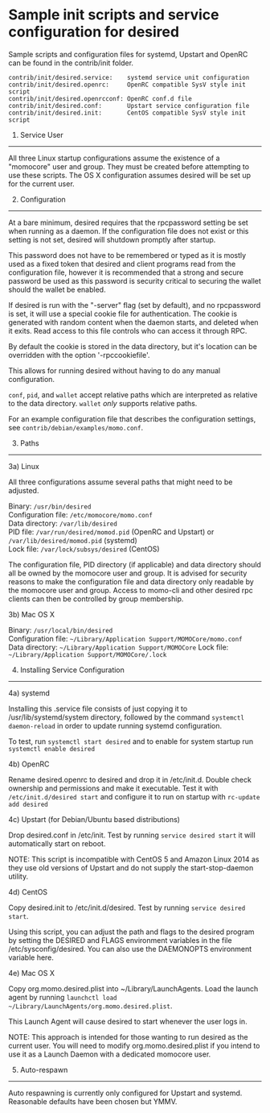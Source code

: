 Sample init scripts and service configuration for desired
==========================================================

Sample scripts and configuration files for systemd, Upstart and OpenRC
can be found in the contrib/init folder.

    contrib/init/desired.service:    systemd service unit configuration
    contrib/init/desired.openrc:     OpenRC compatible SysV style init script
    contrib/init/desired.openrcconf: OpenRC conf.d file
    contrib/init/desired.conf:       Upstart service configuration file
    contrib/init/desired.init:       CentOS compatible SysV style init script

1. Service User
---------------------------------

All three Linux startup configurations assume the existence of a "momocore" user
and group.  They must be created before attempting to use these scripts.
The OS X configuration assumes desired will be set up for the current user.

2. Configuration
---------------------------------

At a bare minimum, desired requires that the rpcpassword setting be set
when running as a daemon.  If the configuration file does not exist or this
setting is not set, desired will shutdown promptly after startup.

This password does not have to be remembered or typed as it is mostly used
as a fixed token that desired and client programs read from the configuration
file, however it is recommended that a strong and secure password be used
as this password is security critical to securing the wallet should the
wallet be enabled.

If desired is run with the "-server" flag (set by default), and no rpcpassword is set,
it will use a special cookie file for authentication. The cookie is generated with random
content when the daemon starts, and deleted when it exits. Read access to this file
controls who can access it through RPC.

By default the cookie is stored in the data directory, but it's location can be overridden
with the option '-rpccookiefile'.

This allows for running desired without having to do any manual configuration.

`conf`, `pid`, and `wallet` accept relative paths which are interpreted as
relative to the data directory. `wallet` *only* supports relative paths.

For an example configuration file that describes the configuration settings,
see `contrib/debian/examples/momo.conf`.

3. Paths
---------------------------------

3a) Linux

All three configurations assume several paths that might need to be adjusted.

Binary:              `/usr/bin/desired`  
Configuration file:  `/etc/momocore/momo.conf`  
Data directory:      `/var/lib/desired`  
PID file:            `/var/run/desired/momod.pid` (OpenRC and Upstart) or `/var/lib/desired/momod.pid` (systemd)  
Lock file:           `/var/lock/subsys/desired` (CentOS)  

The configuration file, PID directory (if applicable) and data directory
should all be owned by the momocore user and group.  It is advised for security
reasons to make the configuration file and data directory only readable by the
momocore user and group.  Access to momo-cli and other desired rpc clients
can then be controlled by group membership.

3b) Mac OS X

Binary:              `/usr/local/bin/desired`  
Configuration file:  `~/Library/Application Support/MOMOCore/momo.conf`  
Data directory:      `~/Library/Application Support/MOMOCore`
Lock file:           `~/Library/Application Support/MOMOCore/.lock`

4. Installing Service Configuration
-----------------------------------

4a) systemd

Installing this .service file consists of just copying it to
/usr/lib/systemd/system directory, followed by the command
`systemctl daemon-reload` in order to update running systemd configuration.

To test, run `systemctl start desired` and to enable for system startup run
`systemctl enable desired`

4b) OpenRC

Rename desired.openrc to desired and drop it in /etc/init.d.  Double
check ownership and permissions and make it executable.  Test it with
`/etc/init.d/desired start` and configure it to run on startup with
`rc-update add desired`

4c) Upstart (for Debian/Ubuntu based distributions)

Drop desired.conf in /etc/init.  Test by running `service desired start`
it will automatically start on reboot.

NOTE: This script is incompatible with CentOS 5 and Amazon Linux 2014 as they
use old versions of Upstart and do not supply the start-stop-daemon utility.

4d) CentOS

Copy desired.init to /etc/init.d/desired. Test by running `service desired start`.

Using this script, you can adjust the path and flags to the desired program by
setting the DESIRED and FLAGS environment variables in the file
/etc/sysconfig/desired. You can also use the DAEMONOPTS environment variable here.

4e) Mac OS X

Copy org.momo.desired.plist into ~/Library/LaunchAgents. Load the launch agent by
running `launchctl load ~/Library/LaunchAgents/org.momo.desired.plist`.

This Launch Agent will cause desired to start whenever the user logs in.

NOTE: This approach is intended for those wanting to run desired as the current user.
You will need to modify org.momo.desired.plist if you intend to use it as a
Launch Daemon with a dedicated momocore user.

5. Auto-respawn
-----------------------------------

Auto respawning is currently only configured for Upstart and systemd.
Reasonable defaults have been chosen but YMMV.
